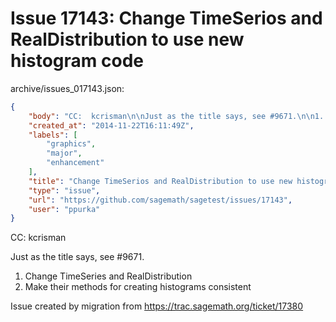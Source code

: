 # Issue 17143: Change TimeSerios and RealDistribution to use new histogram code

archive/issues_017143.json:
```json
{
    "body": "CC:  kcrisman\n\nJust as the title says, see #9671.\n\n1. Change TimeSeries and RealDistribution\n2. Make their methods for creating histograms consistent\n\nIssue created by migration from https://trac.sagemath.org/ticket/17380\n\n",
    "created_at": "2014-11-22T16:11:49Z",
    "labels": [
        "graphics",
        "major",
        "enhancement"
    ],
    "title": "Change TimeSerios and RealDistribution to use new histogram code",
    "type": "issue",
    "url": "https://github.com/sagemath/sagetest/issues/17143",
    "user": "ppurka"
}
```
CC:  kcrisman

Just as the title says, see #9671.

1. Change TimeSeries and RealDistribution
2. Make their methods for creating histograms consistent

Issue created by migration from https://trac.sagemath.org/ticket/17380


